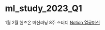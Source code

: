 # ml_study_2023_Q1
1월 2월 핸즈온 머신러닝 8주 스터디
 [Notion 열공머신](https://www.notion.so/5fcb6eaf616a4f0c90581070a5e4cbaa)